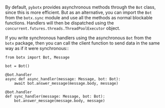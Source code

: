 By default, `pybotx` provides asynchronous methods through the `Bot` class, since this is more efficient. 
But as an alternative, you can import the `Bot` from the `botx.sync` module and use all the methods as normal blockable
functions. Handlers will then be dispatched using the `concurrent.futures.threads.ThreadPoolExecutor` object.


If you write synchronous handlers using the asynchronous `Bot` from the `botx` package, then you can call the client 
function to send data in the same way as if it were synchronous::

```python3
from botx import Bot, Message

bot = Bot()

@bot.handler
async def async_handler(message: Message, bot: Bot):
    await bot.answer_message(message.body, message)

@bot.handler
def sync_handler(message: Message, bot: Bot):
    bot.answer_message(message.body, message)

``` 